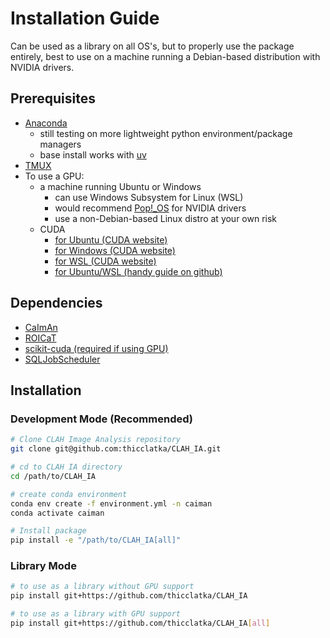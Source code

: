 # Installation Guide

Can be used as a library on all OS's, but to properly use the package entirely, best to use on a machine running a Debian-based distribution with NVIDIA drivers.

## Prerequisites

- [Anaconda](https://docs.anaconda.com/)
    - still testing on more lightweight python environment/package managers
    - base install works with [uv](https://github.com/astral-sh/uv)
- [TMUX](https://github.com/tmux/tmux/wiki)
- To use a GPU:
    - a machine running Ubuntu or Windows
        - can use Windows Subsystem for Linux (WSL)
        - would recommend [Pop!_OS](https://system76.com/pop/download/) for NVIDIA drivers
        - use a non-Debian-based Linux distro at your own risk
    - CUDA
        - [for Ubuntu (CUDA website)](https://docs.nvidia.com/cuda/cuda-installation-guide-linux/index.html#ubuntu)
        - [for Windows (CUDA website)](https://docs.nvidia.com/cuda/cuda-installation-guide-microsoft-windows/index.html)
        - [for WSL (CUDA website)](https://docs.nvidia.com/cuda/cuda-installation-guide-linux/index.html#wsl)
        - [for Ubuntu/WSL (handy guide on github)](https://gist.github.com/denguir/b21aa66ae7fb1089655dd9de8351a202)

## Dependencies

- [CaImAn](https://github.com/thicclatka/CaImAn)
- [ROICaT](https://github.com/RichieHakim/ROICaT)
- [scikit-cuda (required if using GPU)](https://github.com/lebedov/scikit-cuda)
- [SQLJobScheduler](https://github.com/thicclatka/SQLJobScheduler)

## Installation

### Development Mode (Recommended)

```bash
# Clone CLAH Image Analysis repository
git clone git@github.com:thicclatka/CLAH_IA.git

# cd to CLAH IA directory
cd /path/to/CLAH_IA

# create conda environment
conda env create -f environment.yml -n caiman
conda activate caiman

# Install package
pip install -e "/path/to/CLAH_IA[all]"
```

### Library Mode

```bash
# to use as a library without GPU support
pip install git+https://github.com/thicclatka/CLAH_IA

# to use as a library with GPU support
pip install git+https://github.com/thicclatka/CLAH_IA[all]
```
